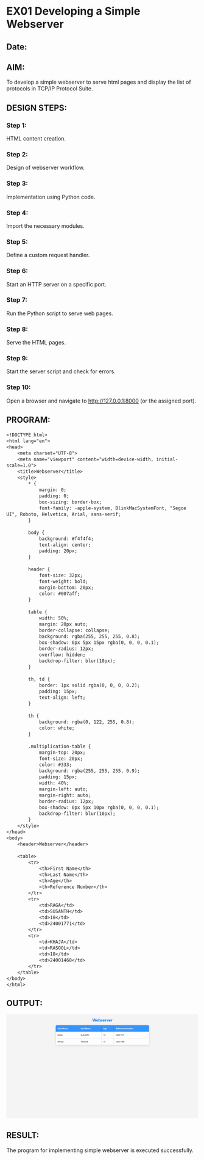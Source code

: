 # EX01 Developing a Simple Webserver
## Date:

## AIM:
To develop a simple webserver to serve html pages and display the list of protocols in TCP/IP Protocol Suite.

## DESIGN STEPS:
### Step 1: 
HTML content creation.

### Step 2:
Design of webserver workflow.

### Step 3:
Implementation using Python code.

### Step 4:
Import the necessary modules.

### Step 5:
Define a custom request handler.

### Step 6:
Start an HTTP server on a specific port.

### Step 7:
Run the Python script to serve web pages.

### Step 8:
Serve the HTML pages.

### Step 9:
Start the server script and check for errors.

### Step 10:
Open a browser and navigate to http://127.0.0.1:8000 (or the assigned port).

## PROGRAM:
```
<!DOCTYPE html>
<html lang="en">
<head>
    <meta charset="UTF-8">
    <meta name="viewport" content="width=device-width, initial-scale=1.0">
    <title>Webserver</title>
    <style>
        * {
            margin: 0;
            padding: 0;
            box-sizing: border-box;
            font-family: -apple-system, BlinkMacSystemFont, "Segoe UI", Roboto, Helvetica, Arial, sans-serif;
        }

        body {
            background: #f4f4f4;
            text-align: center;
            padding: 20px;
        }

        header {
            font-size: 32px;
            font-weight: bold;
            margin-bottom: 20px;
            color: #007aff;
        }

        table {
            width: 50%;
            margin: 20px auto;
            border-collapse: collapse;
            background: rgba(255, 255, 255, 0.8);
            box-shadow: 0px 5px 15px rgba(0, 0, 0, 0.1);
            border-radius: 12px;
            overflow: hidden;
            backdrop-filter: blur(10px);
        }

        th, td {
            border: 1px solid rgba(0, 0, 0, 0.2);
            padding: 15px;
            text-align: left;
        }

        th {
            background: rgba(0, 122, 255, 0.8);
            color: white;
        }

        .multiplication-table {
            margin-top: 20px;
            font-size: 20px;
            color: #333;
            background: rgba(255, 255, 255, 0.9);
            padding: 15px;
            width: 40%;
            margin-left: auto;
            margin-right: auto;
            border-radius: 12px;
            box-shadow: 0px 5px 10px rgba(0, 0, 0, 0.1);
            backdrop-filter: blur(10px);
        }
    </style>
</head>
<body>
    <header>Webserver</header>
    
    <table>
        <tr>
            <th>First Name</th>
            <th>Last Name</th>
            <th>Age</th>
            <th>Reference Number</th>
        </tr>
        <tr>
            <td>RAGA</td>
            <td>SUSANTH</td>
            <td>18</td>
            <td>24001771</td>
        </tr>
        <tr>
            <td>KHAJA</td>
            <td>RASOOL</td>
            <td>18</td>
            <td>24001468</td>
        </tr>
    </table>
</body>
</html>
```
## OUTPUT:

![alt text](image.png)

## RESULT:
The program for implementing simple webserver is executed successfully.